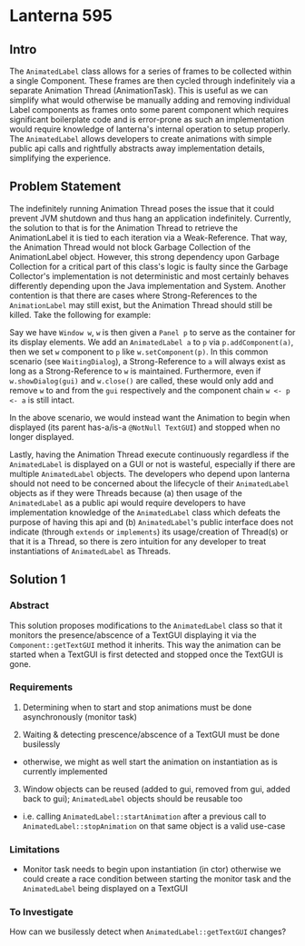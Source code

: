 # Lanterna 595

## Intro

The `AnimatedLabel` class allows for a series of frames to be collected within a single Component. These frames are then cycled through indefinitely via a separate Animation Thread (AnimationTask). This is useful as we can simplify what would otherwise be manually adding and removing individual Label components as frames onto some parent component which requires significant boilerplate code and is error-prone as such an implementation would require knowledge of lanterna's internal operation to setup properly. The `AnimatedLabel` allows developers to create animations with simple public api calls and rightfully abstracts away implementation details, simplifying the experience.

## Problem Statement

The indefinitely running Animation Thread poses the issue that it could prevent JVM shutdown and thus hang an application indefinitely. Currently, the solution to that is for the Animation Thread to retrieve the AnimationLabel it is tied to each iteration via a Weak-Reference. That way, the Animation Thread would not block Garbage Collection of the AnimationLabel object. However, this strong dependency upon Garbage Collection for a critical part of this class's logic is faulty since the Garbage Collector's implementation is not deterministic and most certainly behaves differently depending upon the Java implementation and System. Another contention is that there are cases where Strong-References to the `AnimationLabel` may still exist, but the Animation Thread should still be killed. Take the following for example:

Say we have `Window w`, `w` is then given a `Panel p` to serve as the container for its display elements. We add an `AnimatedLabel a` to `p` via `p.addComponent(a)`, then we set `w` component to `p` like `w.setComponent(p)`. In this common scenario (see `WaitingDialog`), a Strong-Reference to `a` will always exist as long as a Strong-Reference to `w` is maintained. Furthermore, even if `w.showDialog(gui)` and `w.close()` are called, these would only add and remove `w` to and from the `gui` respectively and the component chain `w <- p <- a` is still intact.

In the above scenario, we would instead want the Animation to begin when displayed (its parent has-a/is-a `@NotNull TextGUI`) and stopped when no longer displayed.

Lastly, having the Animation Thread execute continuously regardless if the `AnimatedLabel` is displayed on a GUI or not is wasteful, especially if there are multiple `AnimatedLabel` objects. The developers who depend upon lanterna should not need to be concerned about the lifecycle of their `AnimatedLabel` objects as if they were Threads because (a) then usage of the `AnimatedLabel` as a public api would require developers to have implementation knowledge of the `AnimatedLabel` class which defeats the purpose of having this api and (b) `AnimatedLabel`'s public interface does not indicate (through `extends` or `implements`) its usage/creation of Thread(s) or that it is a Thread, so there is zero intuition for any developer to treat instantiations of `AnimatedLabel` as Threads.

## Solution 1

### Abstract

This solution proposes modifications to the `AnimatedLabel` class so that it monitors the presence/abscence of a TextGUI displaying it via the `Component::getTextGUI` method it inherits. This way the animation can be started when a TextGUI is first detected and stopped once the TextGUI is gone.

### Requirements

1. Determining when to start and stop animations must be done asynchronously (monitor task)

2. Waiting & detecting prescence/abscence of a TextGUI must be done busilessly

  - otherwise, we might as well start the animation on instantiation as is currently implemented

3. Window objects can be reused (added to gui, removed from gui, added back to gui); `AnimatedLabel` objects should be reusable too

  - i.e. calling `AnimatedLabel::startAnimation` after a previous call to `AnimatedLabel::stopAnimation` on that same object is a valid use-case

### Limitations

- Monitor task needs to begin upon instantiation (in ctor) otherwise we could create a race condition between starting the monitor task and the `AnimatedLabel` being displayed on a TextGUI

### To Investigate

How can we busilessly detect when `AnimatedLabel::getTextGUI` changes?